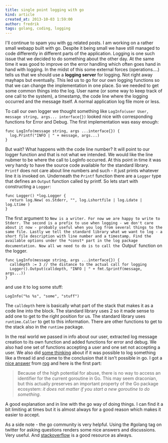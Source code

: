 ```yaml
---
title: single point logging with go
kind: article
created_at: 2013-10-03 1:59:00
author: fredrik
tags: golang, coding, logging
---
```


I'll continue to spam you with [go](http://golang.org/) related posts. I am working on a rather small webapp built with go. Despite it being small we have still managed to code differently in different parts of the application. Logging is one such issue that we decided to do something about the other day. At the same time it was good to improve on the error handling which often goes hand in hand with logging. In the midst of this some external forces (operations....) tells us that we should use a **logging server** for logging. Not right away mayhaps but eventually. This led us to go for our own logging functions so that we can change the implementation in one place. So we needed to get some common things into the log. User name (or some way to keep track of one call to the system), a timestamp, the code line where the logging occurred and the message itself. A normal application log file more or less. 

To call our own logger we thought something like `LogInfo(user User, message string, args... interface{})` looked nice with corresponding functions for Error and Debug. The first implementation was easy enough:

    func LogInfo(message string, args ...interface{}) {
      log.Printf("INFO | " + message, args...)
    }

But wait? What happens with the code line number? It will point to our logger function and that is not what we intended. We would like the line nubmer to be where the call to LogInfo occurred. At this point in time it was very handy to have the source code available for the standard library. `Printf` does not care about line numbers and such - it just prints whatever line it is invoked on. Underneath the `Printf` function there are a `Logger` type that defines an `Output` function called by printf. So lets start with constructing a `Logger`:

    func Logger() *log.Logger {
      return log.New( os.Stderr, "", log.Lshortfile | log.Ldate | log.Ltime )
    }

The first argument to `New is a writer. For now we are happy to write to Stderr. The second is a prefix to use when logging - we don't care about it now - probably useful when you log from several things to the same file. Lastly we tell the standard library what we want to log - a short file description with line number and a timestamp. Find the available options under the *const* part in the log package documentation. Now all we need to do is to call the `Output` function on the logger.

    func LogInfo(message string, args ...interface{}) {
      calldepth := 3 // the distance to the actual call for logging
      Logger().Output(calldepth, "INFO | " + fmt.Sprintf(message, args...))
    }

and use it to log some stuff:

    LogInfo("%s %s", "some", "stuff")

The `calldepth` here is basically what part of the stack that makes it as a code line into the block. The standard library uses 2 so it made sense to add one to get to the right position for us. The standard library uses `runtime.Caller` to get to this information. There are other functions to get to the stack also in the `runtime` package.

In the real world we passed in info about our user, extracted log message creation to its own function and added functions for error and debug. We also had one set of functions accepting a user and one set not accepting a user. We also did [some thinking](http://stackoverflow.com/q/19115273/135673) about if it was possible to log something like a thread id and came to the conclusion that it isn't possible in go. I got a [nice answer](http://stackoverflow.com/a/19116962/135673) from [rog](http://stackoverflow.com/users/41344/rog) and here is the first part:

> Because of the high potential for abuse, there is no way to access an identifier for the current goroutine in Go. This may 
> seem draconian, but this actually preserves an important property of the Go package ecosystem: *it does not matter if you 
> start a new goroutine to do something*.

A good explanation and in line with the go way of doing things. I can find it a bit limiting at times but it is almost always for a good reason which makes it easier to accept.

As a side note - the go community is very helpful. Using the #golang tag on twitter for asking questions renders some nice answers and discussions. Very useful. And [stackoverflow](http://stackoverflow.com) is a good resource as always.
